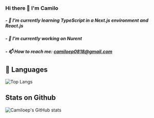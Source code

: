 ### Hi there 👋 I'm Camilo

##### - 🌱 I’m currently learning TypeScript in a Next.js environment and React.js
##### - 🔭 I’m currently working on Nurent

##### - 📫 How to reach me: camiloep0818@gmail.com

## 💬 Languages
![Top Langs](https://github-readme-stats.vercel.app/api/top-langs/?username=Camiloep&size_weight=0.5&count_weight=0.5\&theme=radical)

## Stats on Github
![Camiloep's GitHub stats](https://github-readme-stats.vercel.app/api?username=Camiloep\&show_icons=true\&theme=radical\&rank_icon=github)


